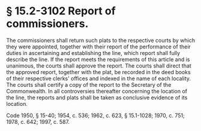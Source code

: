 # § 15.2-3102 Report of commissioners.

<p>The commissioners shall return such plats to the respective courts by which they were appointed, together with their report of the performance of their duties in ascertaining and establishing the line, which report shall fully describe the line. If the report meets the requirements of this article and is unanimous, the courts shall approve the report. The courts shall direct that the approved report, together with the plat, be recorded in the deed books of their respective clerks' offices and indexed in the name of each locality. The courts shall certify a copy of the report to the Secretary of the Commonwealth. In all controversies thereafter concerning the location of the line, the reports and plats shall be taken as conclusive evidence of its location.</p><p>Code 1950, § 15-40; 1954, c. 536; 1962, c. 623, § 15.1-1028; 1970, c. 751; 1978, c. 642; 1997, c. 587.</p>